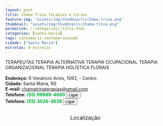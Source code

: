 ```yaml
---
layout: post
title: Chama Trina Terapias e Cursos
feature-img: "assets/img/thumbnails/chama-trina.png"
thumbnail: "assets/img/thumbnails/chama-trina.png"
permalink: /:categories/:title.html
categories: [santa-maria]
tags: santamaria santamariasaude
cidade: ["Santa Maria"]
estrelas: 0-estrelas
---
```

TERAPEUTAS TERAPIA ALTERNATIVA TERAPIA OCUPACIONAL TERAPIA ORGANIZACIONAL TERAPIA HOLÍSTICA FLORAIS<!-- more -->
 <br/>
 <br/>
<b>Endereço: </b>R Venâncio Aires, 1093, - Centro<br />
<b>Cidade: </b>Santa Maria, RS<br />
<b>E-mail: </b>chamatrinaterapias@gmail.com<br />
<b>Telefone: <span style="color: #00ab3a;">(55) 99989-4600</span> <a href="tel:55999894600"><button class="ligar">Ligar</button></a></b><br />
<b>Telefone: <span style="color: #00ab3a;">(55) 3026-3639</span> <a href="tel:5530263639"><button class="ligar">Ligar</button></a></b><br />
<br />
<style>
      #map {
        height: 400px;
        width: 100%;
       }
    </style>

<div style="font-size: larger; text-align: center;">
Localização</div>
<div id="map">
<script>
      function initMap() {
        var uluru = {lat: -29.6874034, lng: -53.8153521};
        var map = new google.maps.Map(document.getElementById('map'), {
          zoom: 17,
          center: uluru
        });
        var marker = new google.maps.Marker({
          position: uluru,
          map: map
        });
      }
    </script>
    <script async="" defer="" src="https://maps.googleapis.com/maps/api/js?key=AIzaSyBnzAZHXcLn5tKVEurubbL8vjqpRLda7dc&callback=initMap">
    </script>
</div>
